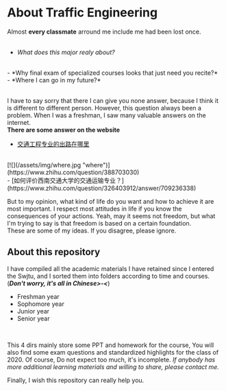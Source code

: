 # About Traffic Engineering
Almost **every classmate** arround me include me had been lost once.<br>
<br> 
- *What does this major realy about?*
<br> 
- *Why final exam of specialized courses looks that just need you recite?*
<br>
 - *Where I can go in my future?*
<br>
<br>

I have to say sorry that there I can give you none answer, because I think it is different to different person. However, this question always been a problem. When I was a freshman, I saw many valuable answers on the internet.
<br>**There are some answer on the website** 
<br>
- [交通工程专业的出路在哪里](https://www.zhihu.com/question/388703030)
<br>
[![](/assets/img/where.jpg "where")](https://www.zhihu.com/question/388703030)
<br>
- [如何评价西南交通大学的交通运输专业？](https://www.zhihu.com/question/326403912/answer/709236338)
<br>

But to my opinion, what kind of life do you want and how to achieve it are most important. I respect most attitudes in life if you know the consequences of your actions. Yeah, may it seems not freedom, but what I'm trying to say is that freedom is based on a certain foundation. 
<BR>These are some of my ideas. If you disagree, please ignore.
<br>

## About this repository

I have compiled all the academic materials I have retained since I entered the Swjtu, and I sorted them into folders according to time and courses.(***Don't worry, it's all in Chinese>-<***)
<br>
- Freshman year
- Sophomore year
- Junior year
- Senior year
<br>

This 4 dirs mainly store some PPT and homework for the course, You will also find some exam questions and standardized highlights for the class of 2020. Of course, Do not expect too much, it's incomplete. *If anybody has more additional learning materials and willing to share, please contact me.* 
<br>

Finally, I wish this repository can really help you. 














